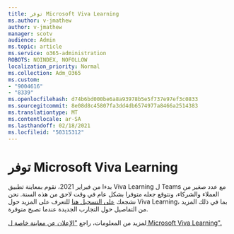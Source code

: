 ```yaml
---
title: توفر Microsoft Viva Learning
ms.author: v-jmathew
author: v-jmathew
manager: scotv
audience: Admin
ms.topic: article
ms.service: o365-administration
ROBOTS: NOINDEX, NOFOLLOW
localization_priority: Normal
ms.collection: Adm_O365
ms.custom:
- "9004616"
- "8339"
ms.openlocfilehash: d74b6bd000be6a8a93978b5e5f737e97ef3c0833
ms.sourcegitcommit: 8e08d8c45807fa3dd4db6574977a8466a2514383
ms.translationtype: MT
ms.contentlocale: ar-SA
ms.lasthandoff: 02/18/2021
ms.locfileid: "50315312"
---
```

# <a name="microsoft-viva-learning-availability"></a>توفر Microsoft Viva Learning

بدءا من فبراير 2021، نقوم بمعاينة تطبيق Viva Learning ل Teams مع عدد صغير من العملاء والشركاء، ونتوقع جعله متوفرا بشكل عام في وقت لاحق من هذه السنة. نحن نشجعك [على التسجيل هنا](https://aka.ms/VivaLearningSignup) للتعرف على المزيد حول Viva Learning، بما في ذلك المزيد من التفاصيل حول التجارب الجديدة عندما تصبح متوفرة.

لمزيد من المعلومات، راجع ["الإعلان عن معاينة خاصة ل Microsoft Viva Learning".](https://techcommunity.microsoft.com/t5/microsoft-viva-blog/announcing-microsoft-viva-learning-private-preview/ba-p/2107023)
